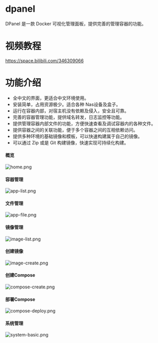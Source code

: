 # dpanel


DPanel 是一款 Docker 可视化管理面板，提供完善的管理容器的功能。

# 视频教程

https://space.bilibili.com/346309066

# 功能介绍

- 全中文的界面，更适合中文环境使用。
- 安装简单，占用资源极少。适合各种 Nas设备及盒子。
- 运行在容器内部，对宿主机没有依赖及侵入，安全且可靠。
- 完善的容器管理功能，提供域名转发，日志监控等功能。
- 提供管理容器内部文件的功能，方便快速查看及调试容器内的各种文件。
- 提供容器之间的关联功能，便于多个容器之间的互相依赖访问。
- 提供多种环境的基础镜像和模板，可以快速构建属于自己的镜像。
- 可以通过 Zip 或是 Git 构建镜像，快速实现可持续化构建。

#### 概览
![home.png](https://cdn.w7.cc/dpanel/home.png)
#### 容器管理
![app-list.png](https://cdn.w7.cc/dpanel/app-list.png)
#### 文件管理
![app-file.png](https://cdn.w7.cc/dpanel/app-file.png)
#### 镜像管理
![image-list.png](https://cdn.w7.cc/dpanel/image-list.png)
#### 创建镜像
![image-create.png](https://cdn.w7.cc/dpanel/image-create.png)
#### 创建Compose
![compose-create.png](https://cdn.w7.cc/dpanel/compose-create.png)
#### 部署Compose
![compose-deploy.png](https://cdn.w7.cc/dpanel/compose-deploy.png)
#### 系统管理
![system-basic.png](https://cdn.w7.cc/dpanel/system-basic.png)
